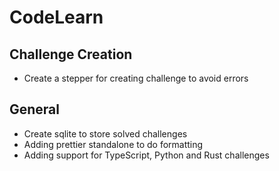 # CodeLearn

## Challenge Creation

- Create a stepper for creating challenge to avoid errors

## General

- Create sqlite to store solved challenges
- Adding prettier standalone to do formatting
- Adding support for TypeScript, Python and Rust challenges
